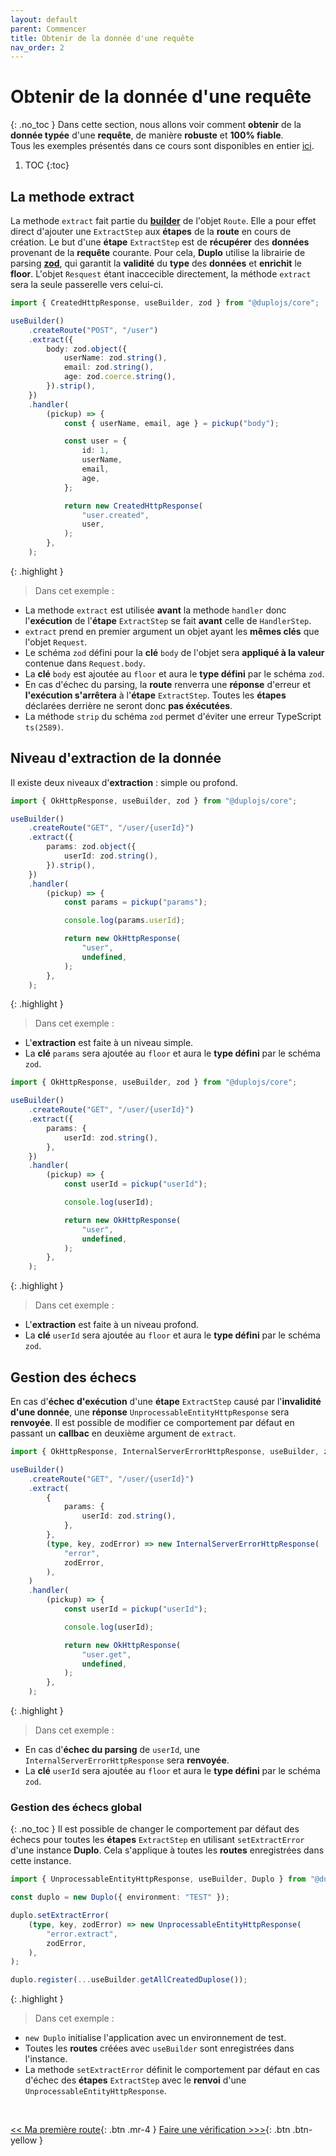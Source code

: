 ```yaml
---
layout: default
parent: Commencer
title: Obtenir de la donnée d'une requête
nav_order: 2
---
```


# Obtenir de la donnée d'une requête
{: .no_toc }
Dans cette section, nous allons voir comment **obtenir** de la **donnée typée** d'une **requête**, de manière **robuste** et **100% fiable**.  
Tous les exemples présentés dans ce cours sont disponibles en entier [ici](https://github.com/duplojs/examples/tree/main/get-started/getting-data-from-request).

1. TOC
{:toc}

## La methode extract
La methode `extract` fait partie du **[builder](../../required/design-patern-builder)** de l'objet `Route`. Elle a pour effet direct d'ajouter une `ExtractStep` aux **étapes** de la **route** en cours de création. Le but d'une **étape** `ExtractStep` est de **récupérer** des **données** provenant de la **requête** courante. Pour cela, **Duplo** utilise la librairie de parsing **[zod](../../required/zod)**, qui garantit la **validité** du **type** des **données** et **enrichit** le **floor**. L'objet `Resquest` étant inaccecible directement, la méthode `extract` sera la seule passerelle vers celui-ci.

```ts
import { CreatedHttpResponse, useBuilder, zod } from "@duplojs/core";

useBuilder()
    .createRoute("POST", "/user")
    .extract({
        body: zod.object({
            userName: zod.string(),
            email: zod.string(),
            age: zod.coerce.string(),
        }).strip(),
    })
    .handler(
        (pickup) => {
            const { userName, email, age } = pickup("body");

            const user = {
                id: 1,
                userName,
                email,
                age,
            };

            return new CreatedHttpResponse(
                "user.created",
                user,
            );
        },
    );
```

{: .highlight }
>Dans cet exemple :
><div markdown="block">
- La methode `extract` est utilisée **avant** la methode `handler` donc l'**exécution** de l'**étape** `ExtractStep` se fait **avant** celle de `HandlerStep`.
- `extract` prend en premier argument un objet ayant les **mêmes clés** que l'objet `Request`.
- Le schéma `zod` défini pour la **clé** `body` de l'objet sera **appliqué à la valeur** contenue dans `Request.body`.
- La **clé** `body` est ajoutée au `floor` et aura le **type défini** par le schéma `zod`.
- En cas d'échec du parsing, la **route** renverra une **réponse** d'erreur et **l'exécution s'arrêtera** à l'**étape** `ExtractStep`. Toutes les **étapes** déclarées derrière ne seront donc **pas éxécutées**.
- La méthode `strip` du schéma `zod` permet d'éviter une erreur TypeScript `ts(2589)`.
></div>

## Niveau d'extraction de la donnée
Il existe deux niveaux d'**extraction** : simple ou profond.

```ts
import { OkHttpResponse, useBuilder, zod } from "@duplojs/core";

useBuilder()
    .createRoute("GET", "/user/{userId}")
    .extract({
        params: zod.object({
            userId: zod.string(),
        }).strip(),
    })
    .handler(
        (pickup) => {
            const params = pickup("params");

            console.log(params.userId);

            return new OkHttpResponse(
                "user",
                undefined,
            );
        },
    );
```

{: .highlight }
>Dans cet exemple :
><div markdown="block">
- L'**extraction** est faite à un niveau simple.
- La **clé** `params` sera ajoutée au `floor` et aura le **type défini** par le schéma `zod`.
></div>

```ts
import { OkHttpResponse, useBuilder, zod } from "@duplojs/core";

useBuilder()
    .createRoute("GET", "/user/{userId}")
    .extract({
        params: {
            userId: zod.string(),
        },
    })
    .handler(
        (pickup) => {
            const userId = pickup("userId");

            console.log(userId);

            return new OkHttpResponse(
                "user",
                undefined,
            );
        },
    );
```

{: .highlight }
>Dans cet exemple :
><div markdown="block">
- L'**extraction** est faite à un niveau profond.
- La **clé** `userId` sera ajoutée au `floor` et aura le **type défini** par le schéma `zod`.
></div>

## Gestion des échecs
En cas d'**échec d'exécution** d'une **étape** `ExtractStep` causé par l'**invalidité d'une donnée**, une **réponse** `UnprocessableEntityHttpResponse` sera **renvoyée**. Il est possible de modifier ce comportement par défaut en passant un **callbac** en deuxième argument de `extract`.

```ts
import { OkHttpResponse, InternalServerErrorHttpResponse, useBuilder, zod } from "@duplojs/core";

useBuilder()
    .createRoute("GET", "/user/{userId}")
    .extract(
        {
            params: {
                userId: zod.string(),
            },
        },
        (type, key, zodError) => new InternalServerErrorHttpResponse(
            "error",
            zodError,
        ),
    )
    .handler(
        (pickup) => {
            const userId = pickup("userId");

            console.log(userId);

            return new OkHttpResponse(
                "user.get",
                undefined,
            );
        },
    );
```

{: .highlight }
>Dans cet exemple :
><div markdown="block">
- En cas d'**échec du parsing** de `userId`, une `InternalServerErrorHttpResponse` sera **renvoyée**.
- La **clé** `userId` sera ajoutée au `floor` et aura le **type défini** par le schéma `zod`.
></div>

### Gestion des échecs global
{: .no_toc }
Il est possible de changer le comportement par défaut des échecs pour toutes les **étapes** `ExtractStep` en utilisant `setExtractError` d'une instance **Duplo**. Cela s'applique à toutes les **routes** enregistrées dans cette instance.

```ts
import { UnprocessableEntityHttpResponse, useBuilder, Duplo } from "@duplojs/core";

const duplo = new Duplo({ environment: "TEST" });

duplo.setExtractError(
    (type, key, zodError) => new UnprocessableEntityHttpResponse(
        "error.extract",
        zodError,
    ),
);

duplo.register(...useBuilder.getAllCreatedDuplose());
```

{: .highlight }
>Dans cet exemple :
><div markdown="block">
- `new Duplo` initialise l'application avec un environnement de test.
- Toutes les **routes** créées avec `useBuilder` sont enregistrées dans l'instance.
- La methode `setExtractError` définit le comportement par défaut en cas d'échec des **étapes** `ExtractStep` avec le **renvoi** d'une `UnprocessableEntityHttpResponse`.
></div>

<br>

[\<\< Ma première route](../first-route){: .btn .mr-4 }
[Faire une vérification >\>\>](../do-check){: .btn .btn-yellow } 